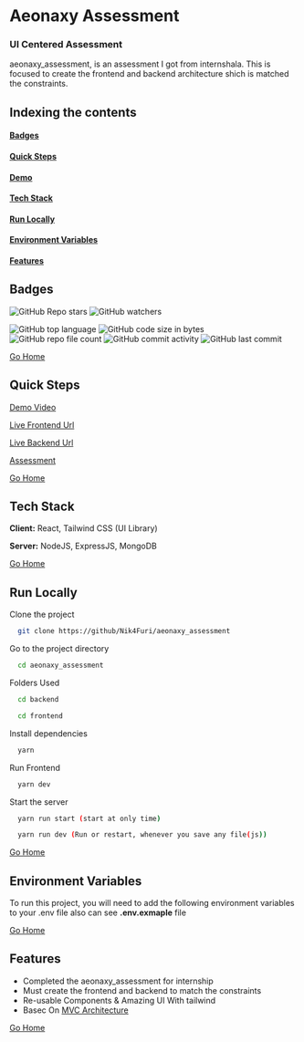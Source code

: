 # <h1 id="aeonaxy_assessment"> Aeonaxy Assessment </h1>
### UI Centered Assessment
aeonaxy_assessment, is an assessment I got from internshala.
This is focused to create the frontend and backend architecture shich is matched the constraints.

## Indexing the contents
####   <p><a href="#badges" >Badges</a></p>
####   <p><a href="#steps" >Quick Steps</a></p>
####   <p><a href="#demo" >Demo</a></p>
####   <p><a href="#stack" >Tech Stack</a></p>
####   <p><a href="#runLocally" >Run Locally</a></p>
####   <p><a href="#envVar" >Environment Variables</a></p>
####   <p><a href="#features" >Features</a></p>

## <h2 id="badges" >Badges </h2>


![GitHub Repo stars](https://img.shields.io/github/stars/Nik4Furi/aeonaxy_assessment?style=social) ![GitHub watchers](https://img.shields.io/github/watchers/Nik4Furi/aeonaxy_assessment?style=social)

![GitHub top language](https://img.shields.io/github/languages/top/Nik4Furi/aeonaxy_assessment)   ![GitHub code size in bytes](https://img.shields.io/github/languages/code-size/Nik4Furi/aeonaxy_assessment?style=flat-square) ![GitHub repo file count](https://img.shields.io/github/directory-file-count/Nik4Furi/aeonaxy_assessment) 
![GitHub commit activity](https://img.shields.io/github/commit-activity/m/Nik4Furi/aeonaxy_assessment)   ![GitHub last commit](https://img.shields.io/github/last-commit/Nik4Furi/aeonaxy_assessment)

<a href="#aeonaxy_assessment">Go Home </a>



## <h2 id="steps" >Quick Steps </h2>


<a href="https://drive.google.com/file/d/19UFYNKZMVjT1RFS9sToxfKGb7ZxgDmnj/view?usp=sharing" target="blank" rel="noopener noreferrer">Demo Video</a>

<a href="https://aeonaxy-assessment.vercel.app/login" target="blank" rel="noopener noreferrer">Live Frontend Url</a>

<a href="https://aeonaxy-assessment.onrender.com" target="blank" rel="noopener noreferrer">Live Backend Url</a>

<a href="https://aeonaxy.notion.site/Full-Stack-Developer-Project-4584980444d947a8a7acdc7f58774425" target="blank" rel="noopener noreferrer">Assessment</a>
 
<a href="#aeonaxy_assessment">Go Home </a>


## <h2 id="stack" >Tech Stack </h2>

**Client:** React, Tailwind CSS (UI Library)

**Server:** NodeJS, ExpressJS, MongoDB

<a href="#aeonaxy_assessment">Go Home </a>



## <h2 id="runLocally" >Run Locally </h2>

Clone the project

```bash
  git clone https://github/Nik4Furi/aeonaxy_assessment
```

Go to the project directory

```bash
  cd aeonaxy_assessment
```

Folders Used
```bash
  cd backend

  cd frontend
```

Install dependencies

```bash
  yarn
```
Run Frontend
```bash
  yarn dev
```

Start the server

```bash
  yarn run start (start at only time)

  yarn run dev (Run or restart, whenever you save any file(js))
```

<a href="#aeonaxy_assessment">Go Home </a>


## <h2 id="envVar">Environment Variables </h2>

To run this project, you will need to add the following environment variables to your .env file also can see  **.env.exmaple** file


<a href="#aeonaxy_assessment">Go Home </a>


## <h2 id="features">Features </h2>

- Completed the aeonaxy_assessment for internship
- Must create the frontend and backend to match the constraints
- Re-usable Components & Amazing UI With tailwind
- Basec On <a href="https://en.wikipedia.com/wiki/models-view-controller" target="_mvc">MVC Architecture</a>

<a href="#aeonaxy_assessment">Go Home </a>
